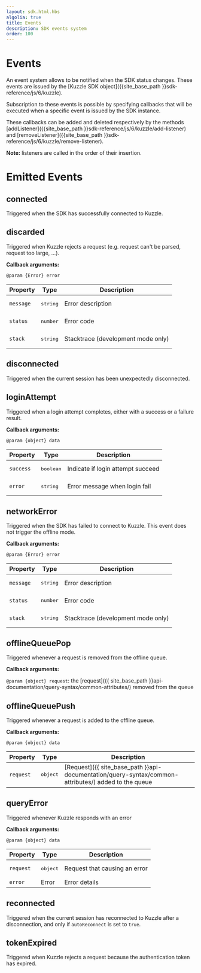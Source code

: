 ```yaml
---
layout: sdk.html.hbs
algolia: true
title: Events
description: SDK events system
order: 100
---
```


# Events

An event system allows to be notified when the SDK status changes. These events are issued by the [Kuzzle SDK object]({{site_base_path }}sdk-reference/js/6/kuzzle).

Subscription to these events is possible by specifying callbacks that will be executed when a specific event is issued by the SDK instance.

These callbacks can be added and deleted respectively by the methods [addListener]({{site_base_path }}sdk-reference/js/6/kuzzle/add-listener) and [removeListener]({{site_base_path }}sdk-reference/js/6/kuzzle/remove-listener).

**Note:** listeners are called in the order of their insertion.

# Emitted Events

## connected

Triggered when the SDK has successfully connected to Kuzzle.

## discarded

Triggered when Kuzzle rejects a request (e.g. request can't be parsed, request too large, ...).

**Callback arguments:**

`@param {Error} error`

| Property   | Type    | Description       |
| ---------- | ------- | ----------------- |
| `message` | <pre>string</pre> | Error description |
| `status` | <pre>number</pre> | Error code |
| `stack` | <pre>string</pre> | Stacktrace (development mode only) |

## disconnected

Triggered when the current session has been unexpectedly disconnected.

## loginAttempt

Triggered when a login attempt completes, either with a success or a failure result.

**Callback arguments:**

`@param {object} data`

| Property   | Type    | Description       |
| ---------- | ------- | ----------------- |
| `success` | <pre>boolean</pre> | Indicate if login attempt succeed |
| `error` | <pre>string</pre> | Error message when login fail |

## networkError

Triggered when the SDK has failed to connect to Kuzzle.
This event does not trigger the offline mode.

**Callback arguments:**

`@param {Error} error`

| Property   | Type    | Description       |
| ---------- | ------- | ----------------- |
| `message` | <pre>string</pre> | Error description |
| `status` | <pre>number</pre> | Error code |
| `stack` | <pre>string</pre> | Stacktrace (development mode only) |

## offlineQueuePop

Triggered whenever a request is removed from the offline queue.

**Callback arguments:**

`@param {object} request`: the [request]({{ site_base_path }}api-documentation/query-syntax/common-attributes/) removed from the queue


## offlineQueuePush

Triggered whenever a request is added to the offline queue.

**Callback arguments:**

`@param {object} data`

| Property   | Type    | Description       |
| ---------- | ------- | ----------------- |
| `request` | <pre>object</pre> | [Request]({{ site_base_path }}api-documentation/query-syntax/common-attributes/) added to the queue |

## queryError

Triggered whenever Kuzzle responds with an error

**Callback arguments:**

`@param {object} data`

| Property   | Type    | Description       |
| ---------- | ------- | ----------------- |
| `request` | <pre>object</pre> | Request that causing an error |
| `error` | Error | Error details |

## reconnected

Triggered when the current session has reconnected to Kuzzle after a disconnection, and only if ``autoReconnect`` is set to ``true``.

## tokenExpired

Triggered when Kuzzle rejects a request because the authentication token has expired.

